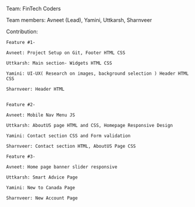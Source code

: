 Team: FinTech Coders  

Team members: Avneet (Lead), Yamini, Uttkarsh, Sharnveer  

Contribution:  

    Feature #1- 

    Avneet: Project Setup on Git, Footer HTML CSS  
    
    Uttkarsh: Main section- Widgets HTML CSS  
    
    Yamini: UI-UX( Research on images, background selection ) Header HTML CSS  
    
    Sharnveer: Header HTML


    Feature #2- 

    Avneet: Mobile Nav Menu JS

    Uttkarsh: AboutUS page HTML and CSS, Homepage Responsive Design

    Yamini: Contact section CSS and Form validation

    Sharnveer: Contact section HTML, AboutUS Page CSS

    Feature #3- 

    Avneet: Home page banner slider responsive

    Uttkarsh: Smart Advice Page

    Yamini: New to Canada Page

    Sharnveer: New Account Page


    